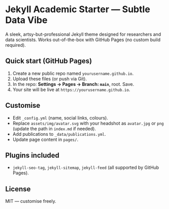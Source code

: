 
# Jekyll Academic Starter — Subtle Data Vibe

A sleek, artsy-but-professional Jekyll theme designed for researchers and data scientists.
Works out-of-the-box with GitHub Pages (no custom build required).

## Quick start (GitHub Pages)

1. Create a new public repo named `yourusername.github.io`.
2. Upload these files (or push via Git).
3. In the repo: **Settings → Pages → Branch: `main`**, root. Save.
4. Your site will be live at `https://yourusername.github.io`.

## Customise
- Edit `_config.yml` (name, social links, colours).
- Replace `assets/img/avatar.svg` with your headshot as `avatar.jpg` or `png` (update the path in `index.md` if needed).
- Add publications to `_data/publications.yml`.
- Update page content in `pages/`.

## Plugins included
- `jekyll-seo-tag`, `jekyll-sitemap`, `jekyll-feed` (all supported by GitHub Pages).

## License
MIT — customise freely.
